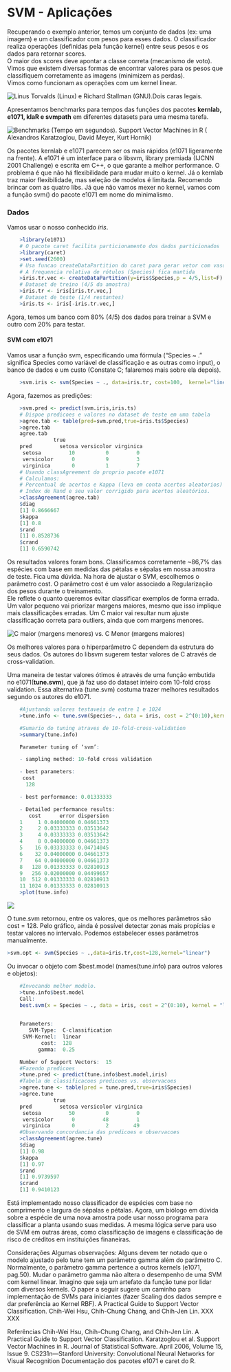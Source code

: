 # SVM - Aplicações

Recuperando o exemplo anterior, temos um conjunto de dados (ex: uma imagem) e um classificador com pesos para esses dados. O classificador realiza operações (definidas pela função kernel) entre seus pesos e os dados para retornar scores.  
O maior dos scores deve apontar a classe correta (mecanismo de voto).  
Vimos que existem diversas formas de encontrar valores para os pesos que classifiquem corretamente as imagens (minimizem as perdas).  
Vimos como funcionam as operações com um kernel linear.  

![Linus Torvalds (Linux) e Richard Stallman (GNU).Dois caras legais.](images/chap3-linus.jpg)


Apresentamos benchmarks para tempos das funções dos pacotes **kernlab, e1071, klaR e svmpath** em diferentes datasets para uma mesma tarefa.

![Benchmarks (Tempo em segundos). Support Vector Machines in R ( Alexandros Karatzoglou, David Meyer, Kurt Hornik)](images/chap3-bench.jpg)

Os pacotes kernlab e e1071 parecem ser os mais rápidos (e1071 ligeramente na frente). A e1071 é um interface para o libsvm, library premiada (IJCNN 2001 Challenge) e escrita em C++, o que garante a melhor performance. O problema é que não há flexibilidade para mudar muito o kernel. Já o kernlab traz maior flexibilidade, mas seleção de modelos é limitada. Recomendo brincar com as quatro libs. Já que não vamos mexer no kernel, vamos com a função svm() do pacote e1071 em nome do minimalismo.

### Dados
Vamos usar o nosso conhecido *iris*.
```r
    >library(e1071)
    # O pacote caret facilita particionamento dos dados particionados
    >library(caret)
    >set.seed(2600)
    # Usa funcao createDataPartition do caret para gerar vetor com vasos sorteados na proporcao 4/5
    # A frequencia relativa de rótulos (Species) fica mantida
    >iris.tr.vec <- createDataPartition(y=iris$Species,p = 4/5,list=F)
    # Dataset de treino (4/5 da amostra)
    >iris.tr <- iris[iris.tr.vec,]
    # Dataset de teste (1/4 restantes)
    >iris.ts <- iris[-iris.tr.vec,]
```
Agora, temos um banco com 80% (4/5) dos dados para treinar a SVM e outro com 20% para testar. 

#### SVM com e1071

Vamos usar a função svm, especificando uma fórmula (“Species ~ .” significa Species como variável de classificação e as outras como input), o banco de dados e um custo (Constate C; falaremos mais sobre ela depois).

```r
    >svm.iris <- svm(Species ~ ., data=iris.tr, cost=100,  kernel="linear")
```
Agora, fazemos as predições:
```r
    >svm.pred <- predict(svm.iris,iris.ts)
    # Dispoe predicoes e valores no dataset de teste em uma tabela
    >agree.tab <- table(pred=svm.pred,true=iris.ts$Species)
    >agree.tab
    agree.tab
               true
    pred         setosa versicolor virginica
     setosa         10          0         0
     versicolor      0          9         3
     virginica       0          1         7
    # Usando classAgreement do proprio pacote e1071
    # Calculamos:
    # Percentual de acertos e Kappa (leva em conta acertos aleatorios)
    # Index de Rand e seu valor corrigido para acertos aleatórios.
    >classAgreement(agree.tab)
    $diag
    [1] 0.8666667    
    $kappa
    [1] 0.8    
    $rand
    [1] 0.8528736    
    $crand
    [1] 0.6590742
```

Os resultados valores foram bons. Classificamos corretamente ~86,7% das espécies com base em medidas das pétalas e sépalas em nossa amostra de teste.
Fica uma dúvida. Na hora de ajustar o SVM, escolhemos o parâmetro cost. O parâmetro cost é um valor associado a Regularização dos pesos durante o treinamento.  
Ele reflete o quanto queremos evitar classificar exemplos de forma errada. Um valor pequeno vai priorizar margens maiores, mesmo que isso implique mais classificações erradas. Um C maior vai resultar num ajuste classificação correta para outliers, ainda que com margens menores.

![C maior (margens menores) vs. C Menor (margens maiores)](images/chap3-svmdiag.jpg)

Os melhores valores para o hiperparâmetro C dependem da estrutura do seus dados.
Os autores do libsvm sugerem testar valores de C através de cross-validation. 

Uma maneira de testar valores ótimos é através de uma função embutida no e1071(**tune.svm**), que já faz uso do dataset inteiro com 10-fold cross validation. Essa alternativa (tune.svm) costuma trazer melhores resultados segundo os autores do e1071.

```r
    #Ajustando valores testaveis de entre 1 e 1024
    >tune.info <- tune.svm(Species~., data = iris, cost = 2^(0:10),kernel="linear")    

    #Sumario do tuning atraves de 10-fold-cross-validation
    >summary(tune.info)    

    Parameter tuning of ‘svm’:    

    - sampling method: 10-fold cross validation     

    - best parameters:
     cost
      128    

    - best performance: 0.01333333     

    - Detailed performance results:
       cost      error dispersion
    1     1 0.04000000 0.04661373
    2     2 0.03333333 0.03513642
    3     4 0.03333333 0.03513642
    4     8 0.04000000 0.04661373
    5    16 0.03333333 0.04714045
    6    32 0.04000000 0.04661373
    7    64 0.04000000 0.04661373
    8   128 0.01333333 0.02810913
    9   256 0.02000000 0.04499657
    10  512 0.01333333 0.02810913
    11 1024 0.01333333 0.02810913
    >plot(tune.info)
```
![](images/chap3-svmtune.jpg)

O tune.svm retornou, entre os valores, que os melhores parâmetros são cost = 128. Pelo gráfico, ainda é possível detectar zonas mais propícias e testar valores no intervalo. Podemos estabelecer esses parâmetros manualmente.

```r
>svm.opt <- svm(Species ~ .,data=iris.tr,cost=128,kernel="linear")
```

Ou invocar o objeto com $best.model (names(tune.info) para outros valores e objetos):

```r
    #Invocando melhor modelo.
    >tune.info$best.model
    Call:
    best.svm(x = Species ~ ., data = iris, cost = 2^(0:10), kernel = "linear")    
    

    Parameters:
       SVM-Type:  C-classification 
     SVM-Kernel:  linear 
           cost:  128 
          gamma:  0.25     

    Number of Support Vectors:  15
    #Fazendo predicoes
    >tune.pred <- predict(tune.info$best.model,iris)
    #Tabela de classificacoes predicoes vs. observacoes
    >agree.tune <- table(pred = tune.pred,true=iris$Species)
    >agree.tune
               true
    pred         setosa versicolor virginica
     setosa         50          0         0
     versicolor      0         48         1
     virginica       0          2        49
    #Observando concordancia das predicoes e observacoes
    >classAgreement(agree.tune)
    $diag
    [1] 0.98
    $kappa
    [1] 0.97
    $rand
    [1] 0.9739597
    $crand
    [1] 0.9410123
```

Está implementado nosso classificador de espécies com base no comprimento e largura de sépalas e pétalas. Agora, um biólogo em dúvida sobre a espécie de uma nova amostra pode usar nosso programa para classificar a planta usando suas medidas.
A mesma lógica serve para uso de SVM em outras áreas, como classificação de imagens e classificação de risco de créditos em instituições finaneiras.

Considerações
Algumas observações:
Alguns devem ter notado que o modelo ajustado pelo tune tem um parâmetro gamma além do parâmetro C. Normalmente, o parâmetro gamma pertence a outros kernels (e1071, pag.50). Mudar o parâmetro gamma não altera o desempenho de uma SVM com kernel linear. Imagino que seja um artefato da função tune por lidar com diversos kernels.
O paper a seguir sugere um caminho para implementação de SVMs para iniciantes (fazer Scaling dos dados sempre e dar preferência ao Kernel RBF). A Practical Guide to Support Vector Classification. Chih-Wei Hsu, Chih-Chung Chang, and Chih-Jen Lin. XXX XXX

Referências
Chih-Wei Hsu, Chih-Chung Chang, and Chih-Jen Lin. A Practical Guide to Support Vector Classification.
Karatzoglou et al. Support Vector Machines in R. Journal of Statistical Software. April 2006, Volume 15, Issue 9.
CS231n—Stanford University: Convolutional Neural Networks for Visual Recognition
Documentação dos pacotes e1071 e caret do R.

